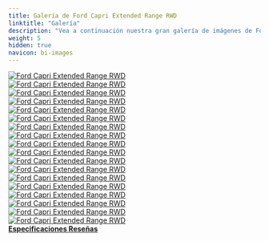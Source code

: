 ```yaml
---
title: Galería de Ford Capri Extended Range RWD
linktitle: "Galería"
description: "Vea a continuación nuestra gran galería de imágenes de Ford Capri Extended Range RWD. Haga clic en las imágenes para versiones en alta resolución."
weight: 5
hidden: true
navicon: bi-images
---
```

<!-- markdownlint-disable MD033 -->
<div class="row" id ="my-gallery">
	<div class="pswp-grid-item col-6 col-md-4">
		<a href="https://media.evkx.net/multimedia/models/ford/capri/capri_extended_range_rwd/charging_1.jpg"
data-pswp-src="https://media.evkx.net/multimedia/models/ford/capri/capri_extended_range_rwd/charging_1.jpg"
data-pswp-width="3000"
data-pswp-height="2250" 
target="_blank">
			<img src="https://media.evkx.net/multimedia/models/ford/capri/capri_extended_range_rwd/charging_1_xst.jpg" alt="Ford Capri Extended Range RWD" class="img-fluid " />
		</a>
	</div>
	<div class="pswp-grid-item col-6 col-md-4">
		<a href="https://media.evkx.net/multimedia/models/ford/capri/capri_extended_range_rwd/details_1.jpg"
data-pswp-src="https://media.evkx.net/multimedia/models/ford/capri/capri_extended_range_rwd/details_1.jpg"
data-pswp-width="3000"
data-pswp-height="2250" 
target="_blank">
			<img src="https://media.evkx.net/multimedia/models/ford/capri/capri_extended_range_rwd/details_1_xst.jpg" alt="Ford Capri Extended Range RWD" class="img-fluid " />
		</a>
	</div>
	<div class="pswp-grid-item col-6 col-md-4">
		<a href="https://media.evkx.net/multimedia/models/ford/capri/capri_extended_range_rwd/exterior_1.jpg"
data-pswp-src="https://media.evkx.net/multimedia/models/ford/capri/capri_extended_range_rwd/exterior_1.jpg"
data-pswp-width="3000"
data-pswp-height="2250" 
target="_blank">
			<img src="https://media.evkx.net/multimedia/models/ford/capri/capri_extended_range_rwd/exterior_1_xst.jpg" alt="Ford Capri Extended Range RWD" class="img-fluid " />
		</a>
	</div>
	<div class="pswp-grid-item col-6 col-md-4">
		<a href="https://media.evkx.net/multimedia/models/ford/capri/capri_extended_range_rwd/exterior_2.jpg"
data-pswp-src="https://media.evkx.net/multimedia/models/ford/capri/capri_extended_range_rwd/exterior_2.jpg"
data-pswp-width="3000"
data-pswp-height="2250" 
target="_blank">
			<img src="https://media.evkx.net/multimedia/models/ford/capri/capri_extended_range_rwd/exterior_2_xst.jpg" alt="Ford Capri Extended Range RWD" class="img-fluid " />
		</a>
	</div>
	<div class="pswp-grid-item col-6 col-md-4">
		<a href="https://media.evkx.net/multimedia/models/ford/capri/capri_extended_range_rwd/exterior_3.jpg"
data-pswp-src="https://media.evkx.net/multimedia/models/ford/capri/capri_extended_range_rwd/exterior_3.jpg"
data-pswp-width="3000"
data-pswp-height="2250" 
target="_blank">
			<img src="https://media.evkx.net/multimedia/models/ford/capri/capri_extended_range_rwd/exterior_3_xst.jpg" alt="Ford Capri Extended Range RWD" class="img-fluid " />
		</a>
	</div>
	<div class="pswp-grid-item col-6 col-md-4">
		<a href="https://media.evkx.net/multimedia/models/ford/capri/capri_extended_range_rwd/exterior_4.jpg"
data-pswp-src="https://media.evkx.net/multimedia/models/ford/capri/capri_extended_range_rwd/exterior_4.jpg"
data-pswp-width="3000"
data-pswp-height="2250" 
target="_blank">
			<img src="https://media.evkx.net/multimedia/models/ford/capri/capri_extended_range_rwd/exterior_4_xst.jpg" alt="Ford Capri Extended Range RWD" class="img-fluid " />
		</a>
	</div>
	<div class="pswp-grid-item col-6 col-md-4">
		<a href="https://media.evkx.net/multimedia/models/ford/capri/capri_extended_range_rwd/exterior_5.jpg"
data-pswp-src="https://media.evkx.net/multimedia/models/ford/capri/capri_extended_range_rwd/exterior_5.jpg"
data-pswp-width="3000"
data-pswp-height="2250" 
target="_blank">
			<img src="https://media.evkx.net/multimedia/models/ford/capri/capri_extended_range_rwd/exterior_5_xst.jpg" alt="Ford Capri Extended Range RWD" class="img-fluid " />
		</a>
	</div>
	<div class="pswp-grid-item col-6 col-md-4">
		<a href="https://media.evkx.net/multimedia/models/ford/capri/capri_extended_range_rwd/exterior_6.jpg"
data-pswp-src="https://media.evkx.net/multimedia/models/ford/capri/capri_extended_range_rwd/exterior_6.jpg"
data-pswp-width="3000"
data-pswp-height="2259" 
target="_blank">
			<img src="https://media.evkx.net/multimedia/models/ford/capri/capri_extended_range_rwd/exterior_6_xst.jpg" alt="Ford Capri Extended Range RWD" class="img-fluid " />
		</a>
	</div>
	<div class="pswp-grid-item col-6 col-md-4">
		<a href="https://media.evkx.net/multimedia/models/ford/capri/capri_extended_range_rwd/exterior_7.jpg"
data-pswp-src="https://media.evkx.net/multimedia/models/ford/capri/capri_extended_range_rwd/exterior_7.jpg"
data-pswp-width="3000"
data-pswp-height="2250" 
target="_blank">
			<img src="https://media.evkx.net/multimedia/models/ford/capri/capri_extended_range_rwd/exterior_7_xst.jpg" alt="Ford Capri Extended Range RWD" class="img-fluid " />
		</a>
	</div>
	<div class="pswp-grid-item col-6 col-md-4">
		<a href="https://media.evkx.net/multimedia/models/ford/capri/capri_extended_range_rwd/frontseats_1.jpg"
data-pswp-src="https://media.evkx.net/multimedia/models/ford/capri/capri_extended_range_rwd/frontseats_1.jpg"
data-pswp-width="3000"
data-pswp-height="2250" 
target="_blank">
			<img src="https://media.evkx.net/multimedia/models/ford/capri/capri_extended_range_rwd/frontseats_1_xst.jpg" alt="Ford Capri Extended Range RWD" class="img-fluid " />
		</a>
	</div>
	<div class="pswp-grid-item col-6 col-md-4">
		<a href="https://media.evkx.net/multimedia/models/ford/capri/capri_extended_range_rwd/headlight_1.jpg"
data-pswp-src="https://media.evkx.net/multimedia/models/ford/capri/capri_extended_range_rwd/headlight_1.jpg"
data-pswp-width="3000"
data-pswp-height="2250" 
target="_blank">
			<img src="https://media.evkx.net/multimedia/models/ford/capri/capri_extended_range_rwd/headlight_1_xst.jpg" alt="Ford Capri Extended Range RWD" class="img-fluid " />
		</a>
	</div>
	<div class="pswp-grid-item col-6 col-md-4">
		<a href="https://media.evkx.net/multimedia/models/ford/capri/capri_extended_range_rwd/interior_1.jpg"
data-pswp-src="https://media.evkx.net/multimedia/models/ford/capri/capri_extended_range_rwd/interior_1.jpg"
data-pswp-width="3000"
data-pswp-height="1582" 
target="_blank">
			<img src="https://media.evkx.net/multimedia/models/ford/capri/capri_extended_range_rwd/interior_1_xst.jpg" alt="Ford Capri Extended Range RWD" class="img-fluid " />
		</a>
	</div>
	<div class="pswp-grid-item col-6 col-md-4">
		<a href="https://media.evkx.net/multimedia/models/ford/capri/capri_extended_range_rwd/interior_2.jpg"
data-pswp-src="https://media.evkx.net/multimedia/models/ford/capri/capri_extended_range_rwd/interior_2.jpg"
data-pswp-width="3000"
data-pswp-height="2250" 
target="_blank">
			<img src="https://media.evkx.net/multimedia/models/ford/capri/capri_extended_range_rwd/interior_2_xst.jpg" alt="Ford Capri Extended Range RWD" class="img-fluid " />
		</a>
	</div>
	<div class="pswp-grid-item col-6 col-md-4">
		<a href="https://media.evkx.net/multimedia/models/ford/capri/capri_extended_range_rwd/main_1.jpg"
data-pswp-src="https://media.evkx.net/multimedia/models/ford/capri/capri_extended_range_rwd/main_1.jpg"
data-pswp-width="3000"
data-pswp-height="2250" 
target="_blank">
			<img src="https://media.evkx.net/multimedia/models/ford/capri/capri_extended_range_rwd/main_1_xst.jpg" alt="Ford Capri Extended Range RWD" class="img-fluid " />
		</a>
	</div>
	<div class="pswp-grid-item col-6 col-md-4">
		<a href="https://media.evkx.net/multimedia/models/ford/capri/capri_extended_range_rwd/screens_1.jpg"
data-pswp-src="https://media.evkx.net/multimedia/models/ford/capri/capri_extended_range_rwd/screens_1.jpg"
data-pswp-width="3000"
data-pswp-height="2250" 
target="_blank">
			<img src="https://media.evkx.net/multimedia/models/ford/capri/capri_extended_range_rwd/screens_1_xst.jpg" alt="Ford Capri Extended Range RWD" class="img-fluid " />
		</a>
	</div>
	<div class="pswp-grid-item col-6 col-md-4">
		<a href="https://media.evkx.net/multimedia/models/ford/capri/capri_extended_range_rwd/speakers_1.jpg"
data-pswp-src="https://media.evkx.net/multimedia/models/ford/capri/capri_extended_range_rwd/speakers_1.jpg"
data-pswp-width="3000"
data-pswp-height="2250" 
target="_blank">
			<img src="https://media.evkx.net/multimedia/models/ford/capri/capri_extended_range_rwd/speakers_1_xst.jpg" alt="Ford Capri Extended Range RWD" class="img-fluid " />
		</a>
	</div>
	<div class="pswp-grid-item col-6 col-md-4">
		<a href="https://media.evkx.net/multimedia/models/ford/capri/capri_extended_range_rwd/trunk_1.jpg"
data-pswp-src="https://media.evkx.net/multimedia/models/ford/capri/capri_extended_range_rwd/trunk_1.jpg"
data-pswp-width="3000"
data-pswp-height="2250" 
target="_blank">
			<img src="https://media.evkx.net/multimedia/models/ford/capri/capri_extended_range_rwd/trunk_1_xst.jpg" alt="Ford Capri Extended Range RWD" class="img-fluid " />
		</a>
	</div>
	<div class="pswp-grid-item col-6 col-md-4">
		<a href="https://media.evkx.net/multimedia/models/ford/capri/capri_extended_range_rwd/wheels_1.jpg"
data-pswp-src="https://media.evkx.net/multimedia/models/ford/capri/capri_extended_range_rwd/wheels_1.jpg"
data-pswp-width="3000"
data-pswp-height="2250" 
target="_blank">
			<img src="https://media.evkx.net/multimedia/models/ford/capri/capri_extended_range_rwd/wheels_1_xst.jpg" alt="Ford Capri Extended Range RWD" class="img-fluid " />
		</a>
	</div>
</div>
<script type="module">
  import PhotoSwipeLightbox from '/js/photoswipe-lightbox.esm.js';
    const lightbox = new PhotoSwipeLightbox({
       gallery: '#my-gallery',
        children: 'a',
        pswpModule: () => import('/js/photoswipe.esm.js')
    });
lightbox.init();
</script>
<div class="mt-3 mb-3">
<a href="../specifications/" class="text-decoration-none text-black">
<strong><i class="bi-arrow-left"></i> Especificaciones </strong>
</a>
<a href="../reviews/" class="text-decoration-none text-black float-end">
<strong>Reseñas <i class="bi-arrow-right"></i></strong>
</a>
</div>
